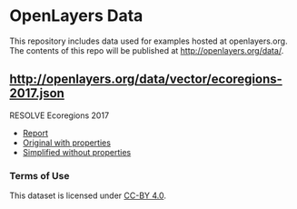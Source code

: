 # OpenLayers Data

This repository includes data used for examples hosted at openlayers.org.  The contents of this repo will be published at http://openlayers.org/data/.

## http://openlayers.org/data/vector/ecoregions-2017.json

RESOLVE Ecoregions 2017

 * [Report](https://academic.oup.com/bioscience/article/67/6/534/3102935)
 * [Original with properties](https://storage.googleapis.com/teow2016/Ecoregions2017.zip)
 * [Simplified without properties](https://ecoregions.appspot.com/ecoregions2017c.json)

### Terms of Use

This dataset is licensed under [CC-BY 4.0](https://creativecommons.org/licenses/by/4.0/).
